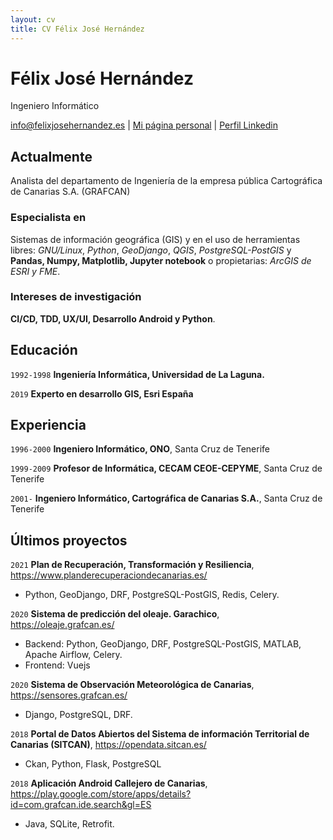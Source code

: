 ```yaml
---
layout: cv
title: CV Félix José Hernández
---
```

# Félix José Hernández
Ingeniero Informático

<div id="webaddress">
<a href="info@felixjosehernandez.es">info@felixjosehernandez.es</a>
| <a href="https://felixjosehernandez.es">Mi página personal</a>
| <a href="https://www.linkedin.com/in/fherdom/">Perfil Linkedin</a>
</div>

## Actualmente

Analista del departamento de Ingeniería de la empresa pública Cartográfica de Canarias S.A. (GRAFCAN)

### Especialista en

Sistemas de información geográfica (GIS) y en el uso de herramientas libres: 
*GNU/Linux*, *Python*, *GeoDjango*, *QGIS*, *PostgreSQL-PostGIS* y **Pandas, Numpy, Matplotlib, Jupyter notebook** 
o propietarias: *ArcGIS de ESRI y FME*.

### Intereses de investigación

__CI/CD, TDD, UX/UI, Desarrollo Android y Python__.

## Educación

`1992-1998`
__Ingeniería Informática, Universidad de La Laguna.__

`2019`
__Experto en desarrollo GIS, Esri España__

## Experiencia

`1996-2000`
__Ingeniero Informático, ONO__, Santa Cruz de Tenerife

`1999-2009`
__Profesor de Informática, CECAM CEOE-CEPYME__, Santa Cruz de Tenerife

`2001-`
__Ingeniero Informático, Cartográfica de Canarias S.A.__, Santa Cruz de Tenerife

## Últimos proyectos

`2021`
__Plan de Recuperación, Transformación y Resiliencia__, https://www.planderecuperaciondecanarias.es/

- Python, GeoDjango, DRF, PostgreSQL-PostGIS, Redis, Celery.

`2020`
__Sistema de predicción del oleaje. Garachico__, https://oleaje.grafcan.es/

- Backend: Python, GeoDjango, DRF, PostgreSQL-PostGIS, MATLAB, Apache Airflow, Celery.
- Frontend: Vuejs

`2020`
__Sistema de Observación Meteorológica de Canarias__, https://sensores.grafcan.es/

- Django, PostgreSQL, DRF.

`2018`
__Portal de Datos Abiertos del Sistema de información Territorial de Canarias (SITCAN)__, https://opendata.sitcan.es/

- Ckan, Python, Flask, PostgreSQL

`2018`
__Aplicación Android Callejero de Canarias__, https://play.google.com/store/apps/details?id=com.grafcan.ide.search&gl=ES

- Java, SQLite, Retrofit.

<!-- ### Footer

Last updated: March 2022 -->
